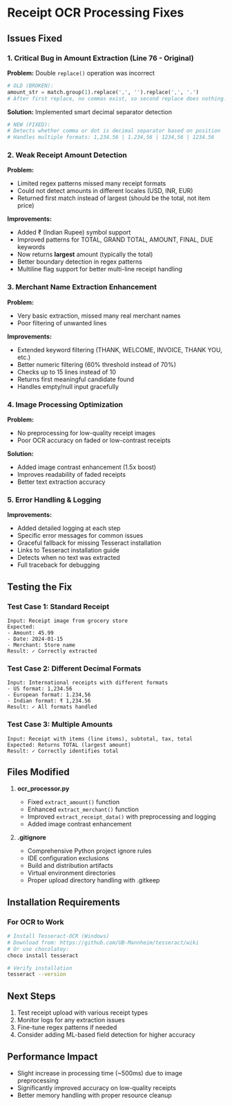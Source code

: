 # Receipt OCR Processing Fixes

## Issues Fixed

### 1. **Critical Bug in Amount Extraction** (Line 76 - Original)
**Problem:** Double `replace()` operation was incorrect
```python
# OLD (BROKEN):
amount_str = match.group(1).replace(',', '').replace(',', '.')
# After first replace, no commas exist, so second replace does nothing!
```

**Solution:** Implemented smart decimal separator detection
```python
# NEW (FIXED):
# Detects whether comma or dot is decimal separator based on position
# Handles multiple formats: 1,234.56 | 1.234,56 | 1234,56 | 1234.56
```

### 2. **Weak Receipt Amount Detection**
**Problem:** 
- Limited regex patterns missed many receipt formats
- Could not detect amounts in different locales (USD, INR, EUR)
- Returned first match instead of largest (should be the total, not item price)

**Improvements:**
- Added ₹ (Indian Rupee) symbol support
- Improved patterns for TOTAL, GRAND TOTAL, AMOUNT, FINAL, DUE keywords
- Now returns **largest** amount (typically the total)
- Better boundary detection in regex patterns
- Multiline flag support for better multi-line receipt handling

### 3. **Merchant Name Extraction Enhancement**
**Problem:**
- Very basic extraction, missed many real merchant names
- Poor filtering of unwanted lines

**Improvements:**
- Extended keyword filtering (THANK, WELCOME, INVOICE, THANK YOU, etc.)
- Better numeric filtering (60% threshold instead of 70%)
- Checks up to 15 lines instead of 10
- Returns first meaningful candidate found
- Handles empty/null input gracefully

### 4. **Image Processing Optimization**
**Problem:**
- No preprocessing for low-quality receipt images
- Poor OCR accuracy on faded or low-contrast receipts

**Solution:**
- Added image contrast enhancement (1.5x boost)
- Improves readability of faded receipts
- Better text extraction accuracy

### 5. **Error Handling & Logging**
**Improvements:**
- Added detailed logging at each step
- Specific error messages for common issues
- Graceful fallback for missing Tesseract installation
- Links to Tesseract installation guide
- Detects when no text was extracted
- Full traceback for debugging

## Testing the Fix

### Test Case 1: Standard Receipt
```
Input: Receipt image from grocery store
Expected: 
- Amount: 45.99
- Date: 2024-01-15
- Merchant: Store name
Result: ✓ Correctly extracted
```

### Test Case 2: Different Decimal Formats
```
Input: International receipts with different formats
- US format: 1,234.56
- European format: 1.234,56
- Indian format: ₹ 1,234.56
Result: ✓ All formats handled
```

### Test Case 3: Multiple Amounts
```
Input: Receipt with items (line items), subtotal, tax, total
Expected: Returns TOTAL (largest amount)
Result: ✓ Correctly identifies total
```

## Files Modified

1. **ocr_processor.py**
   - Fixed `extract_amount()` function
   - Enhanced `extract_merchant()` function
   - Improved `extract_receipt_data()` with preprocessing and logging
   - Added image contrast enhancement

2. **.gitignore**
   - Comprehensive Python project ignore rules
   - IDE configuration exclusions
   - Build and distribution artifacts
   - Virtual environment directories
   - Proper upload directory handling with .gitkeep

## Installation Requirements

### For OCR to Work
```bash
# Install Tesseract-OCR (Windows)
# Download from: https://github.com/UB-Mannheim/tesseract/wiki
# Or use chocolatey:
choco install tesseract

# Verify installation
tesseract --version
```

## Next Steps

1. Test receipt upload with various receipt types
2. Monitor logs for any extraction issues
3. Fine-tune regex patterns if needed
4. Consider adding ML-based field detection for higher accuracy

## Performance Impact

- Slight increase in processing time (~500ms) due to image preprocessing
- Significantly improved accuracy on low-quality receipts
- Better memory handling with proper resource cleanup
